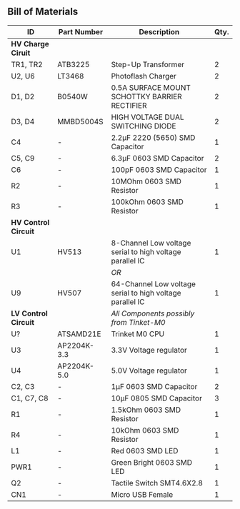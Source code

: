 Bill of Materials
---
|ID|Part Number|Description|Qty.|
|---|---|---|---|
|**HV Charge Ciruit**|
|TR1, TR2|ATB3225|Step-Up Transformer|2|
|U2, U6|LT3468| Photoflash Charger|2|
|D1, D2|B0540W|0.5A SURFACE MOUNT SCHOTTKY BARRIER RECTIFIER|2|
|D3, D4|MMBD5004S|HIGH VOLTAGE DUAL SWITCHING DIODE|2|
|C4|-|2.2μF 2220 (5650) SMD Capacitor|1|
|C5, C9|-|6.3μF 0603 SMD Capacitor|2|
|C6|-|100pF 0603 SMD Capacitor|1|
|R2|-|10MOhm 0603 SMD Resistor|1|
|R3|-|100kOhm 0603 SMD Resistor|1|
|**HV Control Circuit**|
|U1|HV513|8-Channel Low voltage serial to high voltage parallel IC|1|
| | |*OR*| |
|U9|HV507|64-Channel Low voltage serial to high voltage parallel IC|1|
|**LV Control Circuit**| |*All Components possibly from Tinket-M0*|
|U?|ATSAMD21E|Trinket M0 CPU|1|
|U3|AP2204K-3.3|3.3V Voltage regulator|1|
|U4|AP2204K-5.0|5.0V Voltage regulator|1|
|C2, C3|-|1μF 0603 SMD Capacitor|2|
|C1, C7, C8|-|10μF 0805 SMD Capacitor|3|
|R1|-|1.5kOhm 0603 SMD Resistor|1|
|R4|-|10kOhm 0603 SMD Resistor|1|
|L1|-|Red 0603 SMD LED|1|
|PWR1|-|Green Bright 0603 SMD LED|1|
|Q2|-|Tactile Switch SMT4.6X2.8|1|
|CN1|-|Micro USB Female|1|
